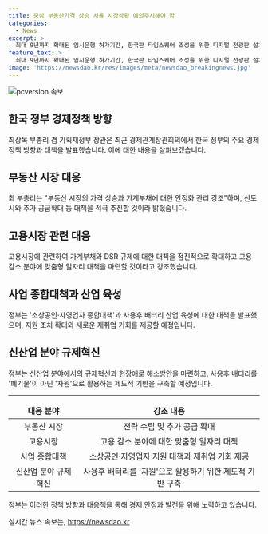 ```yaml
---
title: 중심 부동산가격 상승 서울 시장상황 예의주시해야 함
categories:
  - News
excerpt: >
  최대 9년까지 확대된 임시운행 허가기간, 한국판 타임스퀘어 조성을 위한 디지털 전광판 설치 확대 등 혁신적인 정책 발표가 이어진 경제관계장관회의에서 최상목 부총리 겸 기획재정부 장관이 부동산 시장 안정화와 고용 상황 관련 대책 발표하며 정책 방향성을 강조했다. 사후 배터리 활용과 신산업 분야 규제혁신 발표로 산업 육성에도 관심이 쏠리고 있다.
feature_text: >
  최대 9년까지 확대된 임시운행 허가기간, 한국판 타임스퀘어 조성을 위한 디지털 전광판 설치 확대 등 혁신적인 정책 발표가 이어진 경제관계장관회의에서 최상목 부총리 겸 기획재정부 장관이 부동산 시장 안정화와 고용 상황 관련 대책 발표하며 정책 방향성을 강조했다. 사후 배터리 활용과 신산업 분야 규제혁신 발표로 산업 육성에도 관심이 쏠리고 있다.
image: 'https://newsdao.kr/res/images/meta/newsdao_breakingnews.jpg'
---
```


<p><img src="https://newsdao.kr/res/images/meta/newsdao_breakingnews.jpg" alt="pcversion 속보" /></p>

<h2 data-ke-size="size26">한국 정부 경제정책 방향</h2>

<p data-ke-size="size16">최상목 부총리 겸 기획재정부 장관은 최근 경제관계장관회의에서 한국 정부의 주요 경제정책 방향과 대책을 발표했습니다. 이에 대한 내용을 살펴보겠습니다.</p>

<h2 data-ke-size="size24">부동산 시장 대응</h2>

<p data-ke-size="size16">최 부총리는 "부동산 시장의 가격 상승과 가계부채에 대한 안정화 관리 강조"하며, 신도시와 추가 공급확대 등 대책을 적극 추진할 것이라 밝혔습니다.</p>

<h2 data-ke-size="size24">고용시장 관련 대응</h2>

<p data-ke-size="size16">고용시장에 관련하여 가계부채와 DSR 규제에 대한 대책을 점진적으로 확대하고 고용 감소 분야에 맞춤형 일자리 대책을 마련할 것이라고 강조했습니다.</p>

<h2 data-ke-size="size24">사업 종합대책과 산업 육성</h2>

<p data-ke-size="size16">정부는 '소상공인·자영업자 종합대책'과 사용후 배터리 산업 육성에 대한 대책을 발표했으며, 지원 조치 확대와 새로운 재취업 기회를 제공할 예정입니다.</p>

<h2 data-ke-size="size24">신산업 분야 규제혁신</h2>

<p data-ke-size="size16">정부는 신산업 분야에서의 규제혁신과 현장애로 해소방안을 마련하고, 사용후 배터리를 '폐기물'이 아닌 '자원'으로 활용하는 제도적 기반을 구축할 예정입니다.</p>

<hr>

<table>
  <thead>
    <tr>
      <td style="text-align: center; height: 17px;"><b>대응 분야</b></td>
      <td style="text-align: center; height: 17px;"><b>강조 내용</b></td>
    </tr>
  </thead>
  <tbody>
    <tr>
      <td style="text-align: center; height: 17px;">부동산 시장</td>
      <td style="text-align: center; height: 17px;">전략 수립 및 추가 공급 확대</td>
    </tr>
    <tr>
      <td style="text-align: center; height: 17px;">고용시장</td>
      <td style="text-align: center; height: 17px;">고용 감소 분야에 대한 맞춤형 일자리 대책</td>
    </tr>
    <tr>
      <td style="text-align: center; height: 17px;">사업 종합대책</td>
      <td style="text-align: center; height: 17px;">소상공인·자영업자 지원 대책과 재취업 기회 제공</td>
    </tr>
    <tr>
      <td style="text-align: center; height: 17px;">신산업 분야 규제혁신</td>
      <td style="text-align: center; height: 17px;">사용후 배터리를 '자원'으로 활용하기 위한 제도적 기반 구축</td>
    </tr>
  </tbody>
</table>

<p data-ke-size="size16">정부는 이러한 정책 방향과 대응책을 통해 경제 안정과 발전을 위해 노력하고 있습니다.</p>
실시간 뉴스 속보는, <a href="https://newsdao.kr" rel="dofollow">https://newsdao.kr</a>


